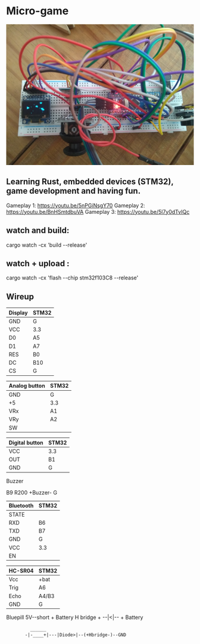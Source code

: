 # Micro-game

![alt tag](img.jpg)

## Learning Rust, embedded devices (STM32), game development and having fun.

Gameplay 1: https://youtu.be/5nPGiNsgY70
Gameplay 2: https://youtu.be/BnHSmtdbuVA
Gameplay 3: https://youtu.be/5l7y0dTvIQc


## watch and build:
cargo watch -cx 'build --release'

## watch + upload :
cargo watch -cx 'flash --chip stm32f103C8 --release'


## Wireup


 Display | STM32
 -- | --
GND | G 
VCC | 3.3  
D0  | A5  
D1  | A7 
RES | B0 
DC  | B10 
CS  | G 



Analog button | STM32
-- | --
GND | G
+5  | 3.3
VRx | A1
VRy | A2
SW  | 


Digital button | STM32
-- | --
VCC | 3.3 
OUT | B1 
GND | G 



Buzzer

B9 R200 +Buzzer- G

Bluetooth | STM32
-- | --
STATE | 
RXD   | B6
TXD   | B7
GND   | G
VCC   | 3.3
EN    | 


HC-SR04 | STM32
-- | --
Vcc     | +bat
Trig    | A6
Echo    | A4/B3
GND     | G


Bluepill 5V--short + Battery
H bridge + --|<|-- + Battery

```
         ______
       -|-____+|---|Diode>|--(+Hbridge-)--GND
     
   
```


